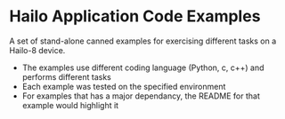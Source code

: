 # Hailo Application Code Examples 
A set of stand-alone canned examples for exercising different tasks on a Hailo-8 device.

* The examples use different coding language (Python, c, c++) and performs different tasks
* Each example was tested on the specified environment
* For examples that has a major dependancy, the README for that example would highlight it
